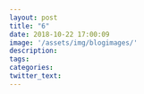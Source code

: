 ```yaml
---
layout: post
title: "6"
date: 2018-10-22 17:00:09
image: '/assets/img/blogimages/'
description:
tags:
categories:
twitter_text:
---
```


